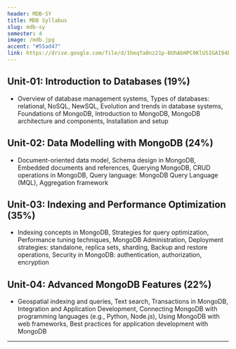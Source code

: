 ```yaml
---
header: MDB-SY
title: MDB Syllabus
slug: mdb-sy
semester: 4
image: /mdb.jpg
accent: "#55ad47"
link: https://drive.google.com/file/d/1heqTa0nz21p-BUhAbHPC0KlUSIGAI94E/view?usp=sharing
---
```


## Unit-01: Introduction to Databases (19%)

- Overview of database management systems, Types of databases: relational, NoSQL, NewSQL, Evolution and trends in database systems, Foundations of MongoDB, Introduction to MongoDB, MongoDB architecture and components, Installation and setup

## Unit-02: Data Modelling with MongoDB (24%)

- Document-oriented data model, Schema design in MongoDB, Embedded documents and references, Querying MongoDB, CRUD operations in MongoDB, Query language: MongoDB Query Language (MQL), Aggregation framework

## Unit-03: Indexing and Performance Optimization (35%)

- Indexing concepts in MongoDB, Strategies for query optimization, Performance tuning techniques, MongoDB Administration, Deployment strategies: standalone, replica sets, sharding, Backup and restore operations, Security in MongoDB: authentication, authorization, encryption

## Unit-04: Advanced MongoDB Features (22%)

- Geospatial indexing and queries, Text search, Transactions in MongoDB, Integration and Application Development, Connecting MongoDB with programming languages (e.g., Python, Node.js), Using MongoDB with web frameworks, Best practices for application development with MongoDB

---
